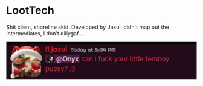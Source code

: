 # LootTech
Shit client, shoreline skid. Developed by Jaxui, didn't map out the intermediates, I don't dillygaf....

![Evil.](jax.png)
